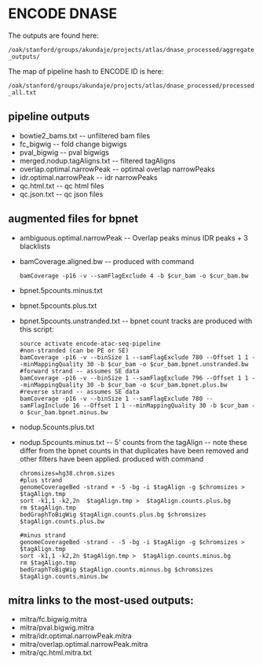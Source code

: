
# ENCODE DNASE 

The outputs are found here: 

`/oak/stanford/groups/akundaje/projects/atlas/dnase_processed/aggregate_outputs/`

The map of pipeline hash to ENCODE ID is here: 

`/oak/stanford/groups/akundaje/projects/atlas/dnase_processed/processed_all.txt`

## pipeline outputs
* bowtie2_bams.txt -- unfiltered bam files 
* fc_bigwig -- fold change bigwigs
* pval_bigwig -- pval bigwigs 
* merged.nodup.tagAligns.txt -- filtered tagAligns 
* overlap.optimal.narrowPeak -- optimal overlap narrowPeaks 
* idr.optimal.narrowPeak -- idr narrowPeaks 
* qc.html.txt -- qc html files 
* qc.json.txt -- qc json files 


## augmented files for bpnet ## 
* ambiguous.optimal.narrowPeak 
  -- Overlap peaks minus IDR peaks + 3 blacklists 

* bamCoverage.aligned.bw
  -- produced with command 
    ```  
    bamCoverage -p16 -v --samFlagExclude 4 -b $cur_bam -o $cur_bam.bw
    ```
* bpnet.5pcounts.minus.txt
* bpnet.5pcounts.plus.txt
* bpnet.5pcounts.unstranded.txt
  -- bpnet count tracks are produced with this script:
     ```
     source activate encode-atac-seq-pipeline
     #non-stranded (can be PE or SE) 
     bamCoverage -p16 -v --binSize 1 --samFlagExclude 780 --Offset 1 1 --minMappingQuality 30 -b $cur_bam -o $cur_bam.bpnet.unstranded.bw
     #forward strand -- assumes SE data
     bamCoverage -p16 -v --binSize 1 --samFlagExclude 796 --Offset 1 1 --minMappingQuality 30 -b $cur_bam -o $cur_bam.bpnet.plus.bw
     #reverse strand -- assumes SE data
     bamCoverage -p16 -v --binSize 1 --samFlagExclude 780 --samFlagInclude 16 --Offset 1 1 --minMappingQuality 30 -b $cur_bam -o $cur_bam.bpnet.minus.bw
    ```

* nodup.5counts.plus.txt
* nodup.5pcounts.minus.txt
  -- 5' counts from the tagAlign -- note these differ from the bpnet counts in that duplicates have been removed and other filters have been applied. 
  produced with command 
  ```
  chromsizes=hg38.chrom.sizes
  #plus strand
  genomeCoverageBed -strand + -5 -bg -i $tagAlign -g $chromsizes > $tagAlign.tmp 
  sort -k1,1 -k2,2n  $tagAlign.tmp >  $tagAlign.counts.plus.bg
  rm $tagAlign.tmp 
  bedGraphToBigWig $tagAlign.counts.plus.bg $chromsizes $tagAlign.counts.plus.bw
  
  #minus strand 
  genomeCoverageBed -strand - -5 -bg -i $tagAlign -g $chromsizes > $tagAlign.tmp
  sort -k1,1 -k2,2n $tagAlign.tmp >  $tagAlign.counts.minus.bg
  rm $tagAlign.tmp 
  bedGraphToBigWig $tagAlign.counts.minnus.bg $chromsizes $tagAlign.counts.minus.bw
  ```

## mitra links to the most-used outputs: ##
* mitra/fc.bigwig.mitra
* mitra/pval.bigwig.mitra
* mitra/idr.optimal.narrowPeak.mitra
* mitra/overlap.optimal.narrowPeak.mitra
* mitra/qc.html.mitra.txt
